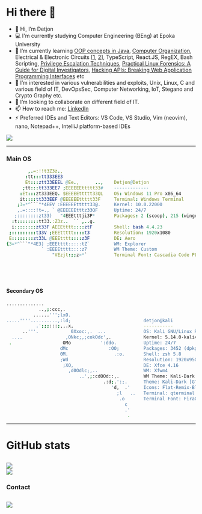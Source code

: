 # Hi there 👋
- 👋 Hi, I’m Detjon
- 💻 I'm currently studying Computer Engineering (BEng) at Epoka University
- 🌱 I’m currently learning [OOP concepts in Java](https://www.amazon.co.uk/Introduction-Programming-Structures-Comprehensive-Version/dp/1292221879/), [Computer Organization](https://www.amazon.co.uk/Essentials-Computer-Organization-Architecture-Linda/dp/1284045617/), Electrical & Electronic Circuits \[[1](https://www.amazon.com/Fundamentals-Electric-Circuits-Charles-Alexander/dp/1260226409), [2](https://www.amazon.com/Microelectronic-Circuits-Electrical-Computer-Engineering/dp/0190853468)\], TypeScript, React.JS, RegEX, Bash Scripting, [Privilege Escalation Techniques](https://read.amazon.com/kp/embed?asin=B09CQ664SX), [Practical Linux Forensics: A Guide for Digital Investigators](https://www.amazon.com/Practical-Linux-Forensics-Digital-Investigators-ebook-dp-B096Z4CRC8/dp/B096Z4CRC8/ref=mt_other?_encoding=UTF8&me=&qid=&asin=B096Z4CRC8&revisionId=fa4c1dcf&format=1&depth=1), [Hacking APIs: Breaking Web Application Programming Interfaces](https://www.amazon.com/Hacking-APIs-Application-Programming-Interfaces/dp/1718502443) etc
- 👀 I’m interested in various vulnerabilities and exploits, Unix, Linux, C and various field of IT, DevOpsSec, Computer Networking, IoT, Stegano and Crypto Graphy etc.
- 👯 I’m looking to collaborate on different field of IT.
- 📫 How to reach me: [LinkedIn](https://www.linkedin.com/in/detjonmataj/)
- ⚡ Preferred IDEs and Text Editors: VS Code, VS Studio, Vim (neovim), nano, Notepad++, IntelliJ platform-based IDEs

![](https://komarev.com/ghpvc/?username=detjonmataj&color=blue)

------

### Main OS

```nim
        ,.=:!!t3Z3z.,                  
       :tt:::tt333EE3                   
       Et:::ztt33EEEL @Ee.,      ..,    Detjon@Detjon
      ;tt:::tt333EE7 ;EEEEEEttttt33#    -------------
     :Et:::zt333EEQ. $EEEEEttttt33QL    OS: Windows 11 Pro x86_64
     it::::tt333EEF @EEEEEEttttt33F     Terminal: Windows Terminal
    ;3=*^```"*4EEV :EEEEEEttttt33@.     Kernel: 10.0.22000
    ,.=::::!t=., ` @EEEEEEtttz33QF      Uptime: 24/7
   ;::::::::zt33)   "4EEEtttji3P*       Packages: 2 (scoop), 215 (winget)
  :t::::::::tt33.:Z3z..  `` ,..g.       
  i::::::::zt33F AEEEtttt::::ztF        Shell: bash 4.4.23
 ;:::::::::t33V ;EEEttttt::::t3         Resolution: 1920x1080
 E::::::::zt33L @EEEtttt::::z3F         DE: Aero
{3=*^```"*4E3) ;EEEtttt:::::tZ`         WM: Explorer
             ` :EEEEtttt::::z7          WM Theme: Custom
                 "VEzjt:;;z>*`          Terminal Font: Cascadia Code PL 15
                                        
                                       
                                       
                          
```


#### Secondary OS


```bash
..............                                     
            ..,;:ccc,.                             
          ......''';lxO.                                                      
.....''''..........,:ld;                           detjon@kali
           .';;;:::;,,.x,                          ----------- 
      ..'''.            0Xxoc:,.  ...              OS: Kali GNU/Linux Rolling x86_64
  ....                ,ONkc;,;cokOdc',.            Kernel: 5.14.0-kali4-amd64
 .                   OMo           ':ddo.          Uptime: 24/7
                    dMc               :OO;         Packages: 3452 (dpkg), 7 (snap)
                    0M.                 .:o.       Shell: zsh 5.8
                    ;Wd                            Resolution: 1920x950
                     ;XO,                          DE: Xfce 4.16
                       ,d0Odlc;,..                 WM: Xfwm4
                           ..',;:cdOOd::,.         WM Theme: Kali-Dark
                                    .:d;.':;.      Theme: Kali-Dark [GTK2/3]
                                       'd,  .'     Icons: Flat-Remix-Blue-Dark [GTK2/3]
                                         ;l   ..   Terminal: qterminal
                                          .o       Terminal Font: FiraCode 10
                                            c
                                            .'
                                             .
```

---
# GitHub stats
![](https://github-readme-stats.vercel.app/api?username=detjonmataj&theme=tokyonight&count_private=true&show_icons=true)\
![](https://github-readme-stats.vercel.app/api/top-langs/?username=detjonmataj&layout=compact&theme=tokyonight&count_private=true&show_icons=true)
---
### Contact 
[![](https://content.linkedin.com/content/dam/me/business/en-us/amp/brand-site/v2/bg/LI-Bug.svg.original.svg)](https://www.linkedin.com/in/detjonmataj/)
---
<!--
**detjonmataj/detjonmataj** is a ✨ _special_ ✨ repository because its `README.md` (this file) appears on your GitHub profile.

Here are some ideas to get you started:

- 🔭 I’m currently working on ...
- 🌱 I’m currently learning ...
- 👯 I’m looking to collaborate on ...
- 🤔 I’m looking for help with ...
- 💬 Ask me about ...
- 📫 How to reach me: ...
- 😄 Pronouns: ...
- ⚡ Fun fact: ...
-->
